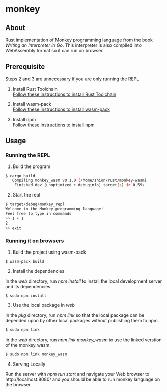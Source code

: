 # monkey
## About
Rust implementation of Monkey programming language from the book *Writing an Interpreter in Go*.
This interpreter is also compiled into WebAssembly format so it can run on browser.

## Prerequisite
Steps 2 and 3 are unnecessary if you are only running the REPL
1. Install Rust Toolchain  
[Follow these instructions to install Rust Toolchain](https://www.rust-lang.org/tools/install)

2. Install wasm-pack  
[Follow these instructions to install wasm-pack](https://rustwasm.github.io/wasm-pack/installer/)

3. Install npm  
[Follow these instructions to install npm](https://www.npmjs.com/get-npm)

## Usage
### Running the REPL
1. Build the program

```bash
$ cargo build
   Compiling monkey_wasm v0.1.0 (/home/shion/rust/monkey-wasm)
    Finished dev [unoptimized + debuginfo] target(s) in 0.59s
```

2. Start the repl

```bash
$ target/debug/monkey_repl
Welcome to the Monkey programming language!
Feel free to type in commands
>> 1 + 1
2
>> exit
```

### Running it on browsers
1. Build the project using wasm-pack

```bash
$ wasm-pack build
```

2. Install the dependencies

In the *web* directory, run *npm install* to install the local development server and its dependencies.

```bash
$ sudo npm install
```

3. Use the local package in *web*

In the *pkg* directory, run *npm link* so that the local package can be depended upon by other local packages without publishing them to npm.

```bash
$ sudo npm link
```

In the *web* directory, run *npm link monkey_wasm* to use the linked verstion of the monkey_wasm.

```bash
$ sudo npm link monkey_wasm
```

4. Serving Locally

Run the server with *npm run start* and navigate your Web browser to http://localhost:8080/ and you should be able to run monkey language on the browser.

